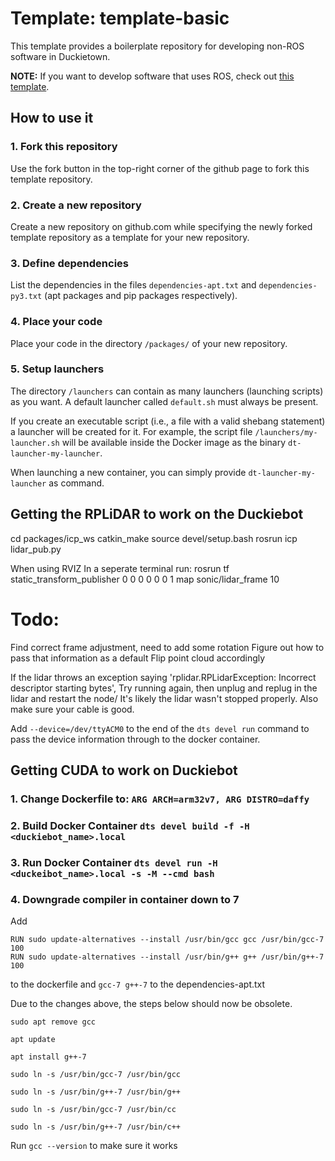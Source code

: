# Template: template-basic

This template provides a boilerplate repository for developing non-ROS software
in Duckietown.

**NOTE:** If you want to develop software that uses ROS, check out
[this template](https://github.com/duckietown/template-ros).


## How to use it

### 1. Fork this repository

Use the fork button in the top-right corner of the github page to fork this template repository.


### 2. Create a new repository

Create a new repository on github.com while
specifying the newly forked template repository as
a template for your new repository.


### 3. Define dependencies

List the dependencies in the files `dependencies-apt.txt` and
`dependencies-py3.txt` (apt packages and pip packages respectively).


### 4. Place your code

Place your code in the directory `/packages/` of
your new repository.


### 5. Setup launchers

The directory `/launchers` can contain as many launchers (launching scripts)
as you want. A default launcher called `default.sh` must always be present.

If you create an executable script (i.e., a file with a valid shebang statement)
a launcher will be created for it. For example, the script file 
`/launchers/my-launcher.sh` will be available inside the Docker image as the binary
`dt-launcher-my-launcher`.

When launching a new container, you can simply provide `dt-launcher-my-launcher` as
command.

## Getting the RPLiDAR to work on the Duckiebot

cd packages/icp_ws
catkin_make
source devel/setup.bash
rosrun icp lidar_pub.py

When using RVIZ
In a seperate terminal run: 
rosrun tf static_transform_publisher 0 0 0 0 0 0 1 map sonic/lidar_frame 10

# Todo: 
Find correct frame adjustment, need to add some rotation
Figure out how to pass that information as a default
Flip point cloud accordingly

If the lidar throws an exception saying 'rplidar.RPLidarException: Incorrect descriptor starting bytes', 
Try running again, then unplug and replug in the lidar and restart the node/ It's likely the lidar wasn't stopped properly. Also make sure your cable is good.

Add `--device=/dev/ttyACM0` to the end of the `dts devel run` command to pass the device information through to the docker container.

## Getting CUDA to work on Duckiebot

### 1. Change Dockerfile to: `ARG ARCH=arm32v7, ARG DISTRO=daffy`

### 2. Build Docker Container `dts devel build -f -H <duckiebot_name>.local`

### 3. Run Docker Container `dts devel run -H <duckeibot_name>.local -s -M --cmd bash`

### 4. Downgrade compiler in container down to 7

Add 
```
RUN sudo update-alternatives --install /usr/bin/gcc gcc /usr/bin/gcc-7 100
RUN sudo update-alternatives --install /usr/bin/g++ g++ /usr/bin/g++-7 100
```
to the dockerfile and `gcc-7 g++-7` to the dependencies-apt.txt

Due to the changes above, the steps below should now be obsolete. 

```
sudo apt remove gcc

apt update

apt install g++-7

sudo ln -s /usr/bin/gcc-7 /usr/bin/gcc

sudo ln -s /usr/bin/g++-7 /usr/bin/g++

sudo ln -s /usr/bin/gcc-7 /usr/bin/cc

sudo ln -s /usr/bin/g++-7 /usr/bin/c++
```
Run `gcc --version` to make sure it works
